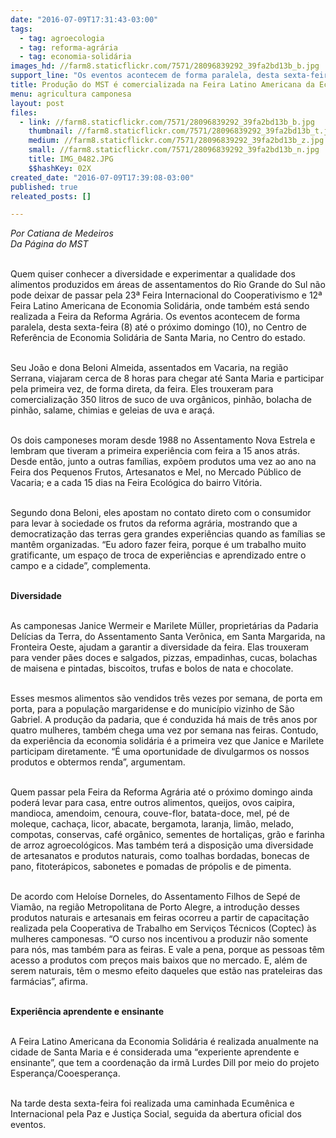 ```yaml
---
date: "2016-07-09T17:31:43-03:00"
tags:
  - tag: agroecologia
  - tag: reforma-agrária
  - tag: economia-solidária
images_hd: //farm8.staticflickr.com/7571/28096839292_39fa2bd13b_b.jpg
support_line: "Os eventos acontecem de forma paralela, desta sexta-feira (8) até o próximo domingo (10), no Centro de Referência de Economia Solidária de Santa Maria, no Centro do estado."
title: Produção do MST é comercializada na Feira Latino Americana da Economia Solidária
menu: agricultura camponesa
layout: post
files:
  - link: //farm8.staticflickr.com/7571/28096839292_39fa2bd13b_b.jpg
    thumbnail: //farm8.staticflickr.com/7571/28096839292_39fa2bd13b_t.jpg
    medium: //farm8.staticflickr.com/7571/28096839292_39fa2bd13b_z.jpg
    small: //farm8.staticflickr.com/7571/28096839292_39fa2bd13b_n.jpg
    title: IMG_0482.JPG
    $$hashKey: 02X
created_date: "2016-07-09T17:39:08-03:00"
published: true
releated_posts: []

---
```

<p><em>Por Catiana de Medeiros<br />
Da P&aacute;gina do MST</em></p>

<p><br />
Quem quiser conhecer a diversidade e experimentar a qualidade dos alimentos produzidos em &aacute;reas de assentamentos do Rio Grande do Sul n&atilde;o pode deixar de passar pela 23&ordf; Feira Internacional do Cooperativismo e 12&ordf; Feira Latino Americana de Economia Solid&aacute;ria, onde tamb&eacute;m est&aacute; sendo realizada a Feira da Reforma Agr&aacute;ria. Os eventos acontecem de forma paralela, desta sexta-feira (8) at&eacute; o pr&oacute;ximo domingo (10), no Centro de Refer&ecirc;ncia de Economia Solid&aacute;ria de Santa Maria, no Centro do estado.</p>

<p><br />
Seu Jo&atilde;o e dona Beloni Almeida, assentados em Vacaria, na regi&atilde;o Serrana, viajaram cerca de 8 horas para chegar at&eacute; Santa Maria e participar pela primeira vez, de forma direta, da feira. Eles trouxeram para comercializa&ccedil;&atilde;o 350 litros de suco de uva org&acirc;nicos, pinh&atilde;o, bolacha de pinh&atilde;o, salame, chimias e geleias de uva e ara&ccedil;&aacute;.</p>

<p><br />
Os dois camponeses moram desde 1988 no Assentamento Nova Estrela e lembram que tiveram a primeira experi&ecirc;ncia com feira a 15 anos atr&aacute;s. Desde ent&atilde;o, junto a outras fam&iacute;lias, exp&otilde;em produtos uma vez ao ano na Feira dos Pequenos Frutos, Artesanatos e Mel, no Mercado P&uacute;blico de Vacaria; e a cada 15 dias na Feira Ecol&oacute;gica do bairro Vit&oacute;ria.&nbsp;</p>

<p><br />
Segundo dona Beloni, eles apostam no contato direto com o consumidor para levar &agrave; sociedade os frutos da reforma agr&aacute;ria, mostrando que a democratiza&ccedil;&atilde;o das terras gera grandes experi&ecirc;ncias quando as fam&iacute;lias se mant&ecirc;m organizadas. &ldquo;Eu adoro fazer feira, porque &eacute; um trabalho muito gratificante, um espa&ccedil;o de troca de experi&ecirc;ncias e aprendizado entre o campo e a cidade&rdquo;, complementa.</p>

<p><br />
<strong>Diversidade</strong></p>

<p><br />
As camponesas Janice Wermeir e Marilete M&uuml;ller, propriet&aacute;rias da Padaria Del&iacute;cias da Terra, do Assentamento Santa Ver&ocirc;nica, em Santa Margarida, na Fronteira Oeste, ajudam a garantir a diversidade da feira. Elas trouxeram para vender p&atilde;es doces e salgados, pizzas, empadinhas, cucas, bolachas de maisena e pintadas, biscoitos, trufas e bolos de nata e chocolate.</p>

<p><br />
Esses mesmos alimentos s&atilde;o vendidos tr&ecirc;s vezes por semana, de porta em porta, para a popula&ccedil;&atilde;o margaridense e do munic&iacute;pio vizinho de S&atilde;o Gabriel. A produ&ccedil;&atilde;o da padaria, que &eacute; conduzida h&aacute; mais de tr&ecirc;s anos por quatro mulheres, tamb&eacute;m chega uma vez por semana nas feiras. Contudo, da experi&ecirc;ncia da economia solid&aacute;ria &eacute; a primeira vez que Janice e Marilete participam diretamente. &ldquo;&Eacute; uma oportunidade de divulgarmos os nossos produtos e obtermos renda&rdquo;, argumentam.</p>

<p><br />
Quem passar pela Feira da Reforma Agr&aacute;ria at&eacute; o pr&oacute;ximo domingo ainda poder&aacute; levar para casa, entre outros alimentos, queijos, ovos caipira, mandioca, amendoim, cenoura, couve-flor, batata-doce, mel, p&eacute; de moleque, cacha&ccedil;a, licor, abacate, bergamota, laranja, lim&atilde;o, melado, compotas, conservas, caf&eacute; org&acirc;nico, sementes de hortali&ccedil;as, gr&atilde;o e farinha de arroz agroecol&oacute;gicos. Mas tamb&eacute;m ter&aacute; a disposi&ccedil;&atilde;o uma diversidade de artesanatos e produtos naturais, como toalhas bordadas, bonecas de pano, fitoter&aacute;picos, sabonetes e pomadas de pr&oacute;polis e de pimenta.</p>

<p><br />
De acordo com Helo&iacute;se Dorneles, do Assentamento Filhos de Sep&eacute; de Viam&atilde;o, na regi&atilde;o Metropolitana de Porto Alegre, a introdu&ccedil;&atilde;o desses produtos naturais e artesanais em feiras ocorreu a partir de capacita&ccedil;&atilde;o realizada pela Cooperativa de Trabalho em Servi&ccedil;os T&eacute;cnicos (Coptec) &agrave;s mulheres camponesas. &ldquo;O curso nos incentivou a produzir n&atilde;o somente para n&oacute;s, mas tamb&eacute;m para as feiras. E vale a pena, porque as pessoas t&ecirc;m acesso a produtos com pre&ccedil;os mais baixos que no mercado. E, al&eacute;m de serem naturais, t&ecirc;m o mesmo efeito daqueles que est&atilde;o nas prateleiras das farm&aacute;cias&rdquo;, afirma.</p>

<p><br />
<strong>Experi&ecirc;ncia aprendente e ensinante</strong></p>

<p><br />
A Feira Latino Americana da Economia Solid&aacute;ria &eacute; realizada anualmente na cidade de Santa Maria e &eacute; considerada uma &ldquo;experiente aprendente e ensinante&rdquo;, que tem a coordena&ccedil;&atilde;o da irm&atilde; Lurdes Dill por meio do projeto Esperan&ccedil;a/Cooesperan&ccedil;a.</p>

<p><br />
Na tarde desta sexta-feira foi realizada uma caminhada Ecum&ecirc;nica e Internacional pela Paz e Justi&ccedil;a Social, seguida da abertura oficial dos eventos.</p>
